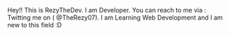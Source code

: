 Hey!! This is RezyTheDev.
I am Developer.
You can reach to me via : Twitting me on ( @TheRezy07).
I am Learning Web Development and I am new to this field :D
